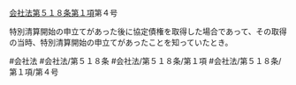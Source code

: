 [会社法第５１８条第１項](会社法＿＿＿＿第５１８条第１項)第４号

特別清算開始の申立てがあった後に協定債権を取得した場合であって、その取得の当時、特別清算開始の申立てがあったことを知っていたとき。


#会社法
#会社法/第５１８条
#会社法/第５１８条/第１項
#会社法/第５１８条/第１項/第４号
